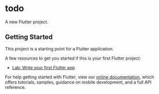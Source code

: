 # todo

A new Flutter project.

## Getting Started

This project is a starting point for a Flutter application.

A few resources to get you started if this is your first Flutter project:

- [Lab: Write your first Flutter app](https://flutter.dev/docs/get-started/codelab)


For help getting started with Flutter, view our
[online documentation](https://flutter.dev/docs), which offers tutorials,
samples, guidance on mobile development, and a full API reference.
